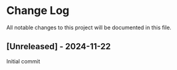 # Change Log

All notable changes to this project will be documented in this file.
 
 
## [Unreleased] - 2024-11-22
Initial commit